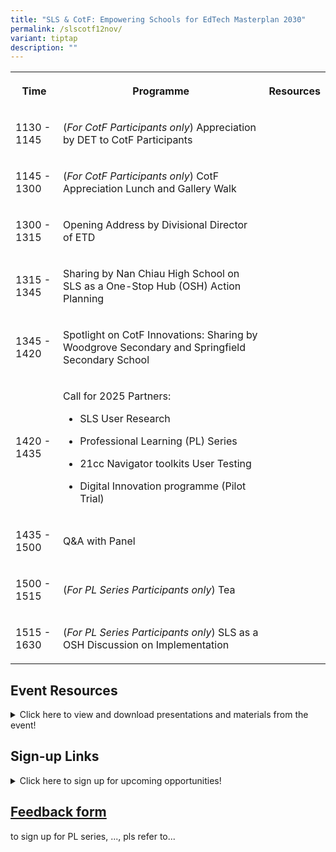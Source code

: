 ```yaml
---
title: "SLS & CotF: Empowering Schools for EdTech Masterplan 2030"
permalink: /slscotf12nov/
variant: tiptap
description: ""
---
```

<table style="minWidth: 75px">
<colgroup>
<col>
<col>
<col>
</colgroup>
<tbody>
<tr>
<th rowspan="1" colspan="1">
<p>Time</p>
</th>
<th rowspan="1" colspan="1">
<p>Programme</p>
</th>
<th rowspan="1" colspan="1">
<p>Resources</p>
</th>
</tr>
<tr>
<td rowspan="1" colspan="1">
<p>1130 - 1145</p>
</td>
<td rowspan="1" colspan="1">
<p>(<em>For CotF Participants only</em>) Appreciation by DET to CotF Participants</p>
</td>
<td rowspan="1" colspan="1">
<p></p>
</td>
</tr>
<tr>
<td rowspan="1" colspan="1">
<p>1145 - 1300</p>
</td>
<td rowspan="1" colspan="1">
<p>(<em>For CotF Participants only</em>) CotF Appreciation Lunch and Gallery
Walk</p>
<p></p>
</td>
<td rowspan="1" colspan="1">
<p></p>
</td>
</tr>
<tr>
<td rowspan="1" colspan="1">
<p>1300 - 1315</p>
</td>
<td rowspan="1" colspan="1">
<p>Opening Address by Divisional Director of ETD</p>
</td>
<td rowspan="1" colspan="1">
<p></p>
</td>
</tr>
<tr>
<td rowspan="1" colspan="1">
<p>1315 - 1345</p>
</td>
<td rowspan="1" colspan="1">
<p>Sharing by Nan Chiau High School on SLS as a One-Stop Hub (OSH) Action
Planning</p>
</td>
<td rowspan="1" colspan="1">
<p></p>
</td>
</tr>
<tr>
<td rowspan="1" colspan="1">
<p>1345 - 1420</p>
</td>
<td rowspan="1" colspan="1">
<p>Spotlight on CotF Innovations: Sharing by Woodgrove Secondary and Springfield
Secondary School</p>
</td>
<td rowspan="1" colspan="1">
<p></p>
</td>
</tr>
<tr>
<td rowspan="1" colspan="1">
<p>1420 - 1435</p>
</td>
<td rowspan="1" colspan="1">
<p>Call for 2025 Partners:</p>
<ul data-tight="true" class="tight">
<li>
<p>SLS User Research</p>
</li>
<li>
<p>Professional Learning (PL) Series</p>
</li>
<li>
<p>21cc Navigator toolkits User Testing</p>
</li>
<li>
<p>Digital Innovation programme (Pilot Trial)</p>
</li>
</ul>
</td>
<td rowspan="1" colspan="1">
<p></p>
</td>
</tr>
<tr>
<td rowspan="1" colspan="1">
<p>1435 - 1500</p>
</td>
<td rowspan="1" colspan="1">
<p>Q&amp;A with Panel</p>
</td>
<td rowspan="1" colspan="1">
<p></p>
</td>
</tr>
<tr>
<td rowspan="1" colspan="1">
<p>1500 - 1515</p>
</td>
<td rowspan="1" colspan="1">
<p>(<em>For PL Series Participants only</em>) Tea</p>
</td>
<td rowspan="1" colspan="1">
<p></p>
</td>
</tr>
<tr>
<td rowspan="1" colspan="1">
<p>1515 - 1630</p>
</td>
<td rowspan="1" colspan="1">
<p>(<em>For PL Series Participants only</em>) SLS as a OSH Discussion on
Implementation</p>
</td>
<td rowspan="1" colspan="1">
<p></p>
</td>
</tr>
</tbody>
</table>
<p></p>
<h2>Event Resources</h2>
<details class="isomer-details">
<summary>Click here to view and download presentations and materials from the event!</summary>
<div data-type="detailsContent" class="isomer-details-content">
<p>
<br>Gallery Walk
<br>Spotlight on CotF Innovations</p>
<p><a href="http://www.menti.com/alvgv9n156ji" rel="noopener nofollow" target="_blank">Post your questions for the Q&amp;A here! </a>or
use code 58398780 <a href="http://menti.com" rel="noopener noreferrer nofollow" target="_blank">menti.com</a>
</p>
</div>
</details>
<h2>Sign-up Links</h2>
<details class="isomer-details">
<summary>Click here to sign up for upcoming opportunities!</summary>
<div data-type="detailsContent" class="isomer-details-content">
<p></p>
<p><a href="https://form.gov.sg/" rel="noopener nofollow" target="_blank">I want to participate in the SLS PL Series in 2025!</a>
<br>
</p>
</div>
</details>
<h2><a href="https://form.gov.sg/" rel="noopener nofollow" target="_blank">Feedback form</a></h2>
<p>to sign up for PL series, ..., pls refer to...</p>